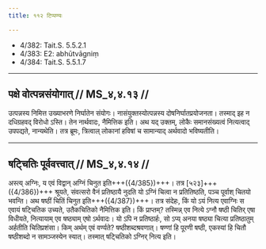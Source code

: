 ```yaml
---
title: ११२ टिप्पण्यः

---
```

- 4/382: Tait.S. 5.5.2.1
- 4/383: E2: abhūtvāgniṃ
- 4/384: Tait.S. 5.5.1.7

____________________________________________


## पक्षे वोत्पन्नसंयोगात् // MS_४,४.१३ //

उत्पन्नस्य निमित्त उख्याभरणे निर्घातेन संयोगः। नासंयुक्तस्योत्पन्नस्य दोषनिर्घातप्रयोजनता। तस्माद् इह न दधिग्रहवद् विरोधो ऽस्ति। तेन नार्थवादः, नैमित्तिक इति। अथ यद् उक्तम्, लोकैः समानसंख्यत्वं नित्यत्वाद् उपपद्यते, नान्यथेति। तत्र ब्रूमः, त्रित्वाल् लोकानां हविषां च सामान्याद् अर्थवादो भविष्यतीति।


____________________________________________


## षट्चितिः पूर्ववत्त्वात् // MS_४,४.१४ //

अस्त्य् अग्निः, य एवं विद्वान् अग्निं चिनुत इति+++({4/385})+++। तत्र [५२३]+++({4/386})+++ श्रूयते, संवत्सरो वैनं प्रतिष्ठायै नुदति यो ऽग्निं चित्वा न प्रतितिष्ठति, पञ्च पूर्वाश् चितयो भवन्ति। अथ षष्ठीं चितिं चिनुत इति+++({4/387})+++। तत्र संदेहः, किं यो ऽयं नित्य एवाग्निः स एवायं षट्चितिक उच्यते, उतैकचितिको नैमित्तिक इति। किं प्राप्तम्? तस्मिन्न् एव नित्ये ऽग्नौ षष्ठी चितिर् एषा विधीयते, नित्यायाम् एव षष्ठ्याम् एषो ऽर्थवादः। यो ऽपि न प्रतिष्ठार्हः, सो ऽप्य् अनया षष्ठ्या चित्या प्रतिष्ठातुम् अर्हतीति चितिप्रशंसा। किम् अर्थम् एवं वर्ण्यते? षष्ठीशब्दश्रवणात्। षण्णां हि पूरणी षष्ठी, एकस्यां हि चितौ षष्ठीशब्दो न सामञ्जस्येन स्यात्। तस्मात् षट्चितिको ऽग्निर् नित्य इति।
